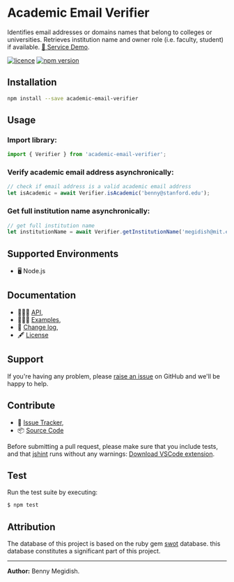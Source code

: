 # Academic Email Verifier
Identifies email addresses or domains names that belong to colleges or universities.
Retrieves institution name and owner role (i.e. faculty, student) if available.
[🌌 Service Demo](https://bennymeg.github.io/AcademicEmailVerifier/).

[![licence](https://img.shields.io/github/license/bennymeg/AcademicEmailVerifier.svg)](https://github.com/bennymeg/AcademicEmailVerifier/blob/master/LICENSE)
[![npm version](https://img.shields.io/npm/v/academic-email-verifier.svg)](https://www.npmjs.com/package/academic-email-verifier)
<!-- [![Dependencies status](https://david-dm.org/bennymeg/AcademicEmailVerifier/status.svg)](https://david-dm.org/bennymeg/AcademicEmailVerifier) -->

## Installation
```bash
npm install --save academic-email-verifier
```
## Usage

### Import library:
```javascript
import { Verifier } from 'academic-email-verifier';
```

### Verify academic email address asynchronically:
```javascript
// check if email address is a valid academic email address
let isAcademic = await Verifier.isAcademic('benny@stanford.edu');
```

### Get full institution name asynchronically:
```javascript
// get full institution name
let institutionName = await Verifier.getInstitutionName('megidish@mit.edu');
```

## Supported Environments ##
- 🖥  Node.js

## Documentation ##  
- 👨🏼‍💻 [API](https://github.com/bennymeg/AcademicEmailVerifier/blob/master/API.md),  
- 👩🏼‍🏫 [Examples](https://github.com/bennymeg/AcademicEmailVerifier/tree/master/examples),  
- 📜 [Change log](https://github.com/bennymeg/AcademicEmailVerifier/blob/master/CHANGELOG.md),  
- 🖋 [License](https://github.com/bennymeg/AcademicEmailVerifier/blob/master/LICENSE)

## Support ##
If you're having any problem, please [raise an issue](https://github.com/bennymeg/AcademicEmailVerifier/issues/new) on GitHub and we'll be happy to help.


## Contribute ##
- 👾 [Issue Tracker](https://github.com/bennymeg/AcademicEmailVerifier/issues),
- 📦 [Source Code](https://github.com/bennymeg/AcademicEmailVerifier/)

Before submitting a pull request, please make sure that you include tests, and that [jshint](http://jshint.com) runs without any warnings: [Download VSCode extension](https://marketplace.visualstudio.com/items?itemName=dbaeumer.jshint).

## Test ## 
Run the test suite by executing:

```sh
$ npm test
```

## Attribution ## 
The database of this project is based on the ruby gem [swot](https://github.com/leereilly/swot) database. this database constitutes a significant part of this project. 

___

**Author:** Benny Megidish.
